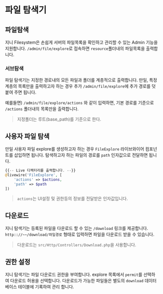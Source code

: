 # 파일 탐색기

## 파일탐색
지니 Filesystem은 손쉽게 서버의 파일목록을 확인하고 관리할 수 있는 Admin 기능을 지원합니다.
`/admin/file/explore`로 접속하면 `resource`폴더내의 파일목록을 출력합니다.

### 서브탐색
파일 탐색기는 지정한 경로내의 모든 파일과 폴더를 계층적으로 출력합니다. 만일, 특정 계층의 목록만을
출력하고자 하는 경우 추가 `/admin/file/explore`에 추가 경로를 덧붙여 주면 됩니다.

예를들면)
`/admin/file/explore/actions` 와 같이 입력하면, 기본 경로를 기준으로 `/actions` 폴더내의 목록만을
출력합니다.

> 지정폴더는 루트(base_path)를 기준으로 한다. 


## 사용자 파일 탐색
만일 사용자 파일 explore를 생성하고자 하는 경우 `FileExplore` 라이브와이어 컴포넌트를 삽입하면
됩니다. 탐색하고자 하는 파일의 경로를 `path` 인자값으로 전달하면 됩니다.

```php
{{-- Live 디렉터리를 출력합니다. --}}
@livewire('FileExplore', [
    'actions' => $actions,
    'path' => $path
])
```

> `actions`는 UI설정 및 권한등의 정보를 전달받은 인자값입니다.


## 다운로드
지니 탐색기는 등록된 파일을 다운로드 할 수 있는 `/download` 링크를 제공합니다.
`http:://~~/download/파일경로` 형태로 입력하면 파일을 다운로드 받을 수 있습니다.

> 다운로드는 `src/Http/Controllers/Download.php`을 사용합니다.


## 권한 설정
지니 탐색기는 파일 다운로드 권한을 부여합니다. explore 목록에서 `permit`를 선택하여
다운로드 허용을 선택합니다.
다운로드가 가능한 파일들은 별도의 `download` 데이터베이스 테이블에 기록하여 관리 합니다.


